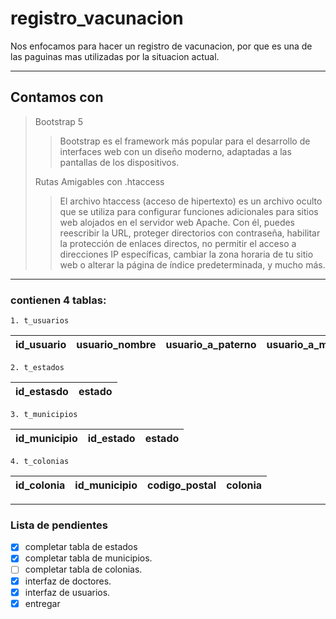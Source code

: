 # registro_vacunacion #
Nos enfocamos para hacer un registro de vacunacion, por que es una de las paguinas mas utilizadas por la situacion actual.
___
## Contamos con ##
> Bootstrap 5
>
>>Bootstrap es el framework más popular para el desarrollo de interfaces web con un diseño moderno, adaptadas a las pantallas de los dispositivos.
>
>Rutas Amigables con .htaccess
>
>>El archivo htaccess (acceso de hipertexto) es un archivo oculto que se utiliza para configurar funciones adicionales para sitios web alojados en el servidor web Apache. Con él, puedes reescribir la URL, proteger directorios con contraseña, habilitar la protección de enlaces directos, no permitir el acceso a direcciones IP específicas, cambiar la zona horaria de tu sitio web o alterar la página de índice predeterminada, y mucho más. 
>
>
___
### contienen 4 tablas: ###
    1. t_usuarios

|id_usuario|usuario_nombre|usuario_a_paterno|usuario_a_materno|usuario_nacimiento|usuario_sexo|usuario_curp|usuario_estado|usuario_municipio|usuario_colonia|usuario_direccion|usuario_cp|usuario_correo|usuario_pass|usuario_vacunado|
|--|--|--|--|--|--|--|--|--|--|--|--|--|--|--|
    2. t_estados
|id_estasdo|estado|
|--|--|
    3. t_municipios
|id_municipio|id_estado|estado|
|--|--|--|
    4. t_colonias
|id_colonia|id_municipio|codigo_postal|colonia|
|--|--|--|--|
___
### Lista de pendientes ###

- [x] completar tabla de estados
- [x] completar tabla de municipios.
- [ ] completar tabla de colonias.
- [x] interfaz de doctores.
- [x] interfaz de usuarios.
- [x] entregar
